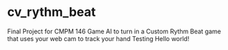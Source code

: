 # cv_rythm_beat

Final Project for CMPM 146 Game AI to turn in a Custom Rythm Beat game that uses your web cam to track your hand
Testing
Hello world!
